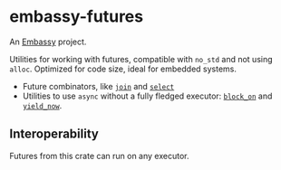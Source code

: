 # embassy-futures

An [Embassy](https://embassy.dev) project.

Utilities for working with futures, compatible with `no_std` and not using `alloc`. Optimized for code size,
ideal for embedded systems.

- Future combinators, like [`join`](join) and [`select`](select)
- Utilities to use `async` without a fully fledged executor: [`block_on`](block_on::block_on) and [`yield_now`](yield_now::yield_now).

## Interoperability

Futures from this crate can run on any executor.
